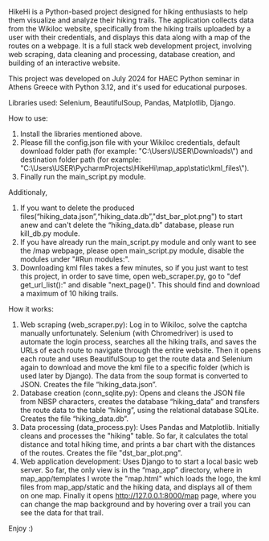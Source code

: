 HikeHi is a Python-based project designed for hiking enthusiasts to help them visualize and analyze their hiking trails. The application collects data from the Wikiloc website, specifically from the hiking trails uploaded by a user with their credentials, and displays this data along with a map of the routes on a webpage. It is a full stack web development project, involving web scraping, data cleaning and processing, database creation, and building of an interactive website. 

This project was developed on July 2024 for HAEC Python seminar in Athens Greece with Python 3.12, and it's used for educational purposes.

Libraries used:
Selenium, BeautifulSoup, Pandas, Matplotlib, Django.

How to use:
1. Install the libraries mentioned above.
2. Please fill the config.json file with your Wikiloc credentials, default download folder path (for example: "C:\\Users\\USER\\Downloads\\") and destination folder path (for example: "C:\\Users\\USER\\PycharmProjects\\HikeHi\\map_app\\static\\kml_files\\").
3. Finally run the main_script.py module.

Additionaly, 
1. If you want to delete the produced files(“hiking_data.json”,“hiking_data.db”,"dst_bar_plot.png") to start anew and can't delete the “hiking_data.db” database, please run kill_db.py module.
2. If you have already run the main_script.py module and only want to see the /map webpage, please open main_script.py module, disable the modules under "#Run modules:".
3. Downloading kml files takes a few minutes, so if you just want to test this project, in order to save time, open web_scraper.py, go to "def get_url_list():" and disable "next_page()". This should find and download a maximum of 10 hiking trails.

How it works:
1. Web scraping (web_scraper.py):
Log in to Wikiloc, solve the captcha manually unfortunately. Selenium (with Chromedriver) is used to automate the login process, searches all the hiking trails, and saves the URLs of each route to navigate through the entire website. Then it opens each route and uses BeautifulSoup to get the route data and Selenium again to download and move the kml file to a specific folder (which is used later by Django). The data from the soup format is converted to JSON.
Creates the file “hiking_data.json”.
2. Database creation (conn_sqlite.py):
Opens and cleans the JSON file from NBSP characters, creates the database “hiking_data” and transfers the route data to the table “hiking”, using the relational database SQLite.
Creates the file “hiking_data.db”.
3. Data processing (data_process.py):
Uses Pandas and Matplotlib. Initially cleans and processes the "hiking" table. So far, it calculates the total distance and total hiking time, and prints a bar chart with the distances of the routes.
Creates the file "dst_bar_plot.png".
4. Web application development:
Uses Django to to start a local basic web server. So far, the only view is in the “map_app” directory, where in map_app/templates I wrote the "map.html" which loads the logo, the kml files from map_app/static and the hiking data, and displays all of them on one map. Finally it opens http://127.0.0.1:8000/map page, where you can change the map background and by hovering over a trail you can see the data for that trail. 

Enjoy :)
